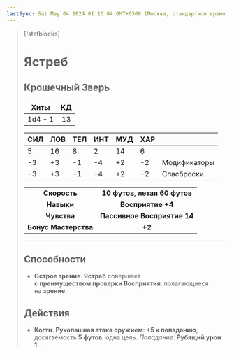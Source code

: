 ```yaml
---
lastSync: Sat May 04 2024 01:16:04 GMT+0300 (Москва, стандартное время)
---
```

> [!statblocks]
> # Ястреб
>Крошечный Зверь 
>---
>| Хиты | КД |
>| :---: | :---: |
>| 1d4 - 1 | 13 |
>
>| **СИЛ** | **ЛОВ** | **ТЕЛ** | **ИНТ** | **МУД** | **ХАР** | |
>| ------ | ------- | ------ | ------ | ------- | ------ | ------ |
>| 5 | 16 | 8 | 2 | 14 | 6 | |
>| -3 | +3 | -1 | -4 | +2 | -2 | Модификаторы |
>| -3 | +3 | -1 | -4 | +2 | -2 | Спасброски |
>
>| | |
>| :---: | :---: |
>| **Скорость** | **10 футов**, **летая 60 футов** |
>| **Навыки** | **Восприятие +4** |
>| **Чувства** | **Пассивное Восприятие 14** |
>| **Бонус Мастерства** | **+2** |
>---
>## Способности
>- **Острое зрение**. **Ястреб** совершает **с преимуществом проверки Восприятия**, полагающиеся на **зрение**.
> ## Действия
>- **Когти**. **Рукопашная атака оружием**: **+5 к попаданию**, досягаемость **5 футов**, одна цель. _Попадание_: **Рубящий урон 1.**